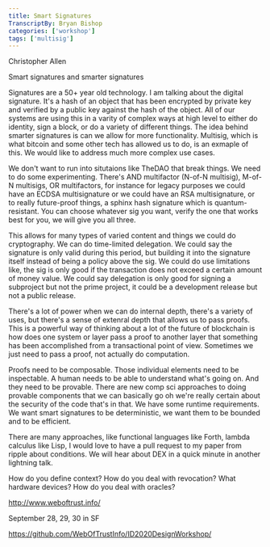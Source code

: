```yaml
---
title: Smart Signatures
TranscriptBy: Bryan Bishop
categories: ['workshop']
tags: ['multisig']
---
```


Christopher Allen

Smart signatures and smarter signatures

Signatures are a 50+ year old technology. I am talking about the digital signature. It's a hash of an object that has been encrypted by private key and verified by a public key against the hash of the object. All of our systems are using this in a varity of complex ways at high level to either do identity, sign a block, or do a variety of different things. The idea behind smarter signatures is can we allow for more functionality. Multisig, which is what bitcoin and some other tech has allowed us to do, is an exmaple of this. We would like to address much more complex use cases.

We don't want to run into situtaions like TheDAO that break things. We need to do some experimenting. There's AND multifactor (N-of-N multisig), M-of-N multisigs, OR multifactors, for instance for legacy purposes we could have an ECDSA multisignature or we could have an RSA multisignature, or to really future-proof things, a sphinx hash signature which is quantum-resistant. You can choose whatever sig you want, verify the one that works best for you, we will give you all three.

This allows for many types of varied content and things we could do cryptography. We can do time-limited delegation. We could say the signature is only valid during this period, but building it into the signature itself instead of being a policy above the sig. We could do use limitations like, the sig is only good if the transaction does not exceed a certain amount of money value. We could say delegation is only good for signing a subproject but not the prime project, it could be a development release but not a public release.

There's a lot of power when we can do internal depth, there's a variety of uses, but there's a sense of extenral depth that allows us to pass proofs. This is a powerful way of thinking about a lot of the future of blockchain is how does one system or layer pass a proof to another layer that something has been accomplished from a transactional point of view. Sometimes we just need to pass a proof, not actually do computation.

Proofs need to be composable. Those individual elements need to be inspectable. A human needs to be able to understand what's going on. And they need to be provable. There are new comp sci approaches to doing provable components that we can basically go oh we're really certain about the security of the code that's in that. We have some runtime requirements. We want smart signatures to be deterministic, we want them to be bounded and to be efficient.

There are many approaches, like functional languages like Forth, lambda calculus like Lisp, I would love to have a pull request to my paper from ripple about conditions. We will hear about DEX in a quick minute in another lightning talk.

How do you define context? How do you deal with revocation? What hardware devices? How do you deal with oracles?

http://www.weboftrust.info/

September 28, 29, 30 in SF

https://github.com/WebOfTrustInfo/ID2020DesignWorkshop/

